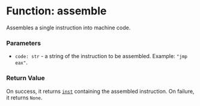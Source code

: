 # Function: assemble

Assembles a single instruction into machine code.

### Parameters
- `code: str` - a string of the instruction to be assembled. Example: `"jmp eax"`.

### Return Value
On success, it returns [`inst`](./objects-inst.md) containing the assembled instruction. On failure, it returns `None`.
